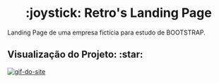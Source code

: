<h1 align="center"> :joystick: Retro's Landing Page </h1>
<p align="justify"> Landing Page de uma empresa fictícia para estudo de BOOTSTRAP. </p>

<h2> Visualização do Projeto: :star: </h2>
<a alignt="center" href="https://ibb.co/485LKhm"><img src="https://i.ibb.co/PcfyFqm/ezgif-com-gif-maker.gif" alt="gif-do-site" border="0" /></a>

